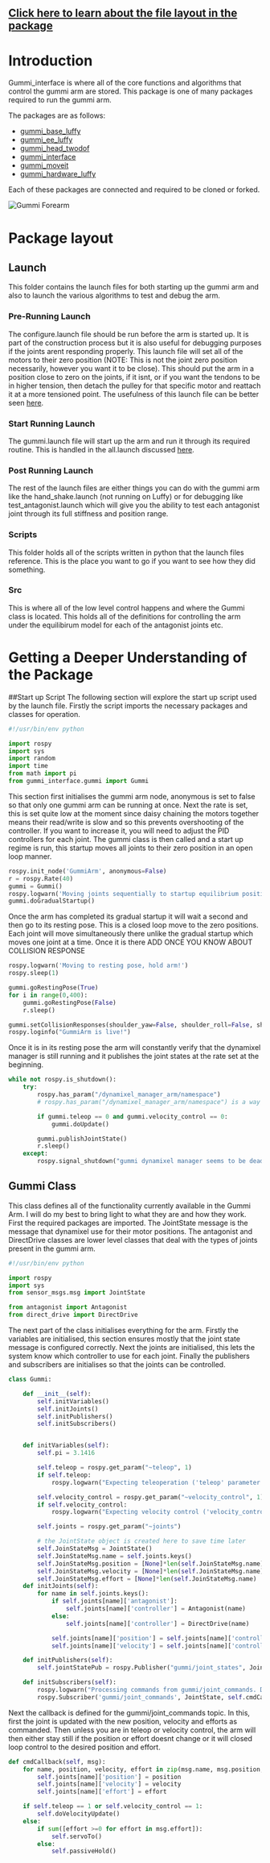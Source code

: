 <a href="#package layout">Click here to learn about the file layout in the package</a>
------

# Introduction
Gummi_interface is where all of the core functions and algorithms that control the gummi arm are stored. This package is one of many packages required to run the gummi arm.

The packages are as follows:
- [gummi_base_luffy](https://nortonkellyboxall.github.io/gummi_base_luffy/)
- [gummi_ee_luffy](https://nortonkellyboxall.github.io/gummi_ee_luffy/)
- [gummi_head_twodof](https://nortonkellyboxall.github.io/gummi_head_twodof/)
- [gummi_interface](https://nortonkellyboxall.github.io/gummi_interface/)
- [gummi_moveit](https://github.com/nortonkellyboxall/gummi_moveit)
- [gummi_hardware_luffy](https://nortonkellyboxall.github.io/gummi_hardware_luffy/)

Each of these packages are connected and required to be cloned or forked.

<img src="images/Gummi_Forearm.png" alt="Gummi Forearm"/>

<a id = "package layout"> Package layout </a>
======

## Launch
This folder contains the launch files for both starting up the gummi arm and also to launch the various algorithms to test and debug the arm. 

### Pre-Running Launch 
The configure.launch file should be run before the arm is started up. It is part of the construction process but it is also useful for debugging purposes if the joints arent responding properly. This launch file will set all of the motors to their zero position (NOTE: This is not the joint zero position necessarily, however you want it to be close). This should put the arm in a position close to zero on the joints, if it isnt, or if you want the tendons to be in higher tension, then detach the pulley for that specific motor and reattach it at a more tensioned point. The usefulness of this launch file can be better seen [here](https://github.com/mstoelen/GummiArm/wiki/Mount-agonist-antagonist-tendon-pulleys).

### Start Running Launch
The gummi.launch file will start up the arm and run it through its required routine. This is handled in the all.launch discussed [here](https://nortonkellyboxall.github.io/gummi_base_luffy/#startup).

### Post Running Launch
The rest of the launch files are either things you can do with the gummi arm like the hand_shake.launch (not running on Luffy) or for debugging like test_antagonist.launch which will give you the ability to test each antagonist joint through its full stiffness and position range.

### Scripts
This folder holds all of the scripts written in python that the launch files reference. This is the place you want to go if you want to see how they did something.

### Src
This is where all of the low level control happens and where the Gummi class is located. This holds all of the definitions for controlling the arm under the equilibirum model for each of the antagonist joints etc.

# Getting a Deeper Understanding of the Package

##Start up Script
The following section will explore the start up script used by the launch file. Firstly the script imports the necessary packages and classes for operation.
``` python
#!/usr/bin/env python

import rospy
import sys
import random
import time
from math import pi
from gummi_interface.gummi import Gummi

```
This section first initialises the gummi arm node, anonymous is set to false so that only one gummi arm can be running at once. Next the rate is set, this is set quite low at the moment since daisy chaining the motors together means their read/write is slow and so this prevents overshooting of the controller. If you want to increase it, you will need to adjust the PID controllers for each joint. The gummi class is then called and a start up regime is run, this startup moves all joints to their zero position in an open loop manner. 

``` python
rospy.init_node('GummiArm', anonymous=False)
r = rospy.Rate(40)
gummi = Gummi()
rospy.logwarn('Moving joints sequentially to startup equilibrium positions.')
gummi.doGradualStartup()
```
Once the arm has completed its gradual startup it will wait a second and then go to its resting pose. This is a closed loop move to the zero positions. Each joint will move simultaneously there unlike the gradual startup which moves one joint at a time. Once it is there ADD ONCE YOU KNOW ABOUT COLLISION RESPONSE
``` python
rospy.logwarn('Moving to resting pose, hold arm!')
rospy.sleep(1)

gummi.goRestingPose(True)
for i in range(0,400):
    gummi.goRestingPose(False)
    r.sleep()

gummi.setCollisionResponses(shoulder_yaw=False, shoulder_roll=False, shoulder_pitch=False, elbow=False)
rospy.loginfo("GummiArm is live!")
```
Once it is in its resting pose the arm will constantly verify that the dynamixel manager is still running and it publishes the joint states at the rate set at the beginning. 
```python
while not rospy.is_shutdown():
    try:
        rospy.has_param("/dynamixel_manager_arm/namespace")
        # rospy.has_param("/dynamixel_manager_arm/namespace") is a way to verify if the manager is running

        if gummi.teleop == 0 and gummi.velocity_control == 0:
            gummi.doUpdate()

        gummi.publishJointState()
        r.sleep()
    except:
        rospy.signal_shutdown("gummi dynamixel manager seems to be dead... exiting!")
```

## Gummi Class
This class defines all of the functionality currently available in the Gummi Arm. I will do my best to bring light to what they are and how they work. First the required packages are imported. The JointState message is the message that dynamixel use for their motor positions. The antagonist and DirectDrive classes are lower level classes that deal with the types of joints present in the gummi arm.

``` python
#!/usr/bin/env python

import rospy
import sys
from sensor_msgs.msg import JointState

from antagonist import Antagonist
from direct_drive import DirectDrive
```
The next part of the class initialises everything for the arm. Firstly the variables are initialised, this section ensures mostly that the joint state message is configured correctly. Next the joints are initialised, this lets the system know which controller to use for each joint. Finally the publishers and subscribers are initialises so that the joints can be controlled.

``` python
class Gummi:

    def __init__(self):
        self.initVariables()
        self.initJoints()
        self.initPublishers()
        self.initSubscribers()


    def initVariables(self):
        self.pi = 3.1416

        self.teleop = rospy.get_param("~teleop", 1)
        if self.teleop:
            rospy.logwarn("Expecting teleoperation ('teleop' parameter in gummi.yaml file), current value: " + str(self.teleop) + ".")

        self.velocity_control = rospy.get_param("~velocity_control", 1)
        if self.velocity_control:
            rospy.logwarn("Expecting velocity control ('velocity_control' parameter in gummi.yaml file), current value: " + str(self.velocity_control) + ".")

        self.joints = rospy.get_param("~joints")

        # the JointState object is created here to save time later
        self.JoinStateMsg = JointState()
        self.JoinStateMsg.name = self.joints.keys()
        self.JoinStateMsg.position = [None]*len(self.JoinStateMsg.name)
        self.JoinStateMsg.velocity = [None]*len(self.JoinStateMsg.name)
        self.JoinStateMsg.effort = [None]*len(self.JoinStateMsg.name)
    def initJoints(self):
        for name in self.joints.keys():
            if self.joints[name]['antagonist']:
                self.joints[name]['controller'] = Antagonist(name)
            else:
                self.joints[name]['controller'] = DirectDrive(name)

            self.joints[name]['position'] = self.joints[name]['controller'].getJointAngle()
            self.joints[name]['velocity'] = self.joints[name]['controller'].getJointVelocity()

    def initPublishers(self):
        self.jointStatePub = rospy.Publisher("gummi/joint_states", JointState,  queue_size=1)

    def initSubscribers(self):
        rospy.logwarn("Processing commands from gummi/joint_commands. Don't try to control it in parallel!")
        rospy.Subscriber('gummi/joint_commands', JointState, self.cmdCallback)
```
Next the callback is defined for the gummi/joint_commands topic. In this, first the joint is updated with the new position, velocity and efforts as commanded. Then unless you are in teleop or velocity control, the arm will then either stay still if the position or effort doesnt change or it will closed loop control to the desired position and effort.

``` python
def cmdCallback(self, msg):
    for name, position, velocity, effort in zip(msg.name, msg.position, msg.velocity, msg.effort):
        self.joints[name]['position'] = position
        self.joints[name]['velocity'] = velocity
        self.joints[name]['effort'] = effort

    if self.teleop == 1 or self.velocity_control == 1:
        self.doVelocityUpdate()
    else:
        if sum([effort >=0 for effort in msg.effort]):
            self.servoTo()
        else:
            self.passiveHold()
```


